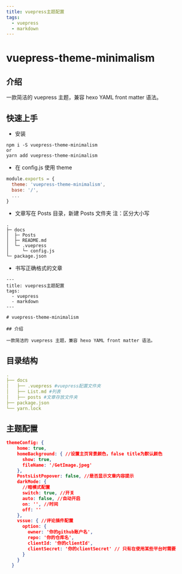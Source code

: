 ```yaml
---
title: vuepress主题配置
tags:
  - vuepress
  - markdown
---
```


# vuepress-theme-minimalism

## 介绍

一款简洁的 vuepress 主题，兼容 hexo YAML front matter 语法。

## 快速上手

- 安装

```
npm i -S vuepress-theme-minimalism
or
yarn add vuepress-theme-minimalism
```

- 在 config.js 使用 theme

```js
module.exports = {
  theme: 'vuepress-theme-minimalism',
  base: '/',
  ...
}
```

- 文章写在 Posts 目录，新建 Posts 文件夹 注：区分大小写

```
.
├─ docs
│  ├─ Posts
│  ├─ README.md
│  └─ .vuepress
│     └─ config.js
└─ package.json
```


- 书写正确格式的文章

```
---
title: vuepress主题配置
tags:
  - vuepress
  - markdown
---

# vuepress-theme-minimalism

## 介绍

一款简洁的 vuepress 主题，兼容 hexo YAML front matter 语法。
```

## 目录结构

```yml
.
├── docs
│   ├── .vuepress #vuepress配置文件夹
│   ├── List.md #列表
│   ├── posts #文章存放文件夹
├── package.json
└── yarn.lock

```

## 主题配置

```json
themeConfig: {
    home: true,
    homeBackground: { //设置主页背景颜色，false title为默认颜色
      show: true,
      fileName: '/GetImage.jpeg'
    },
    PostsListPopover: false, //是否显示文章内容提示
    darkMode: {
      //暗模式配置
      switch: true, //开关
      auto: false, //自动开启
      on: '', //时间
      off: ''
    },
    vssue: { //评论插件配置
      option: {
        owner: '你的github账户名',
        repo: '你的仓库名',
        clientId: '你的clientId',
        clientSecret: '你的clientSecret' // 只有在使用某些平台时需要
      }
    }
  }
```
